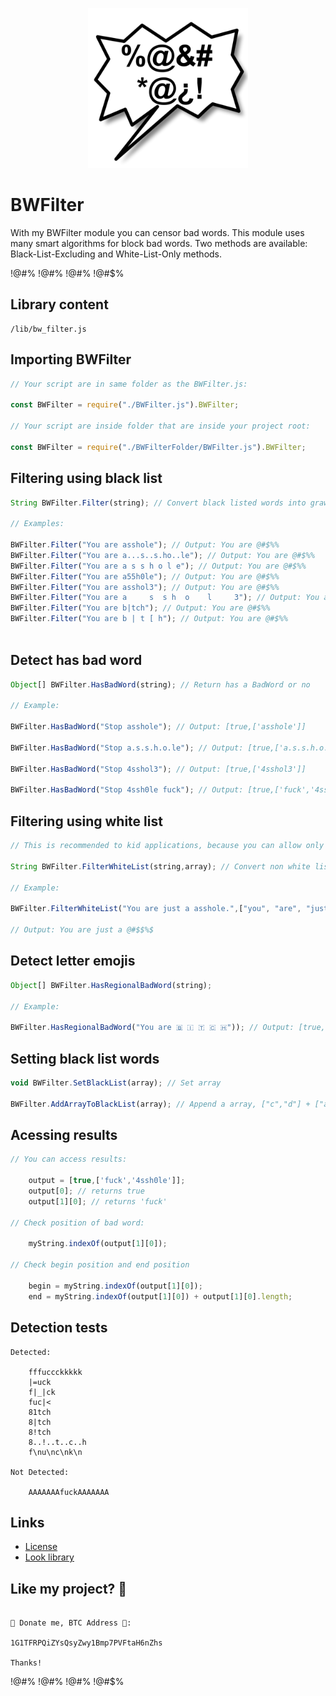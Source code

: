 <p align="center">
<a href="https://github.com/firedragon9511/BWFilter"><img width="256px" height="256px" alt="https://github.com/firedragon9511/BWFilter" src="./img/icon.png"></a>
</p>


# BWFilter

With my BWFilter module you can censor bad words. This module uses many smart algorithms for block bad words. Two methods are available: Black-List-Excluding and White-List-Only methods.

!@#$% !@#$% !@#$% !@#$% !@#$% !@#$% !@#$%

## Library content
```
/lib/bw_filter.js
```

## Importing BWFilter
```javascript 
// Your script are in same folder as the BWFilter.js:

const BWFilter = require("./BWFilter.js").BWFilter;

// Your script are inside folder that are inside your project root:

const BWFilter = require("./BWFilterFolder/BWFilter.js").BWFilter;
```

## Filtering using black list
```javascript 
String BWFilter.Filter(string); // Convert black listed words into grawlix

// Examples:

BWFilter.Filter("You are asshole"); // Output: You are @#$%%
BWFilter.Filter("You are a...s..s.ho..le"); // Output: You are @#$%%
BWFilter.Filter("You are a s s h o l e"); // Output: You are @#$%%
BWFilter.Filter("You are a55h0le"); // Output: You are @#$%%
BWFilter.Filter("You are asshol3"); // Output: You are @#$%%
BWFilter.Filter("You are a     s  s h  o    l     3"); // Output: You are @#$%%
BWFilter.Filter("You are b|tch"); // Output: You are @#$%%
BWFilter.Filter("You are b | t [ h"); // Output: You are @#$%%



```


## Detect has bad word
```javascript 
Object[] BWFilter.HasBadWord(string); // Return has a BadWord or no

// Example:

BWFilter.HasBadWord("Stop asshole"); // Output: [true,['asshole']]

BWFilter.HasBadWord("Stop a.s.s.h.o.le"); // Output: [true,['a.s.s.h.o.le']]

BWFilter.HasBadWord("Stop 4sshol3"); // Output: [true,['4sshol3']]

BWFilter.HasBadWord("Stop 4ssh0le fuck"); // Output: [true,['fuck','4ssh0le']]
```


## Filtering using white list
```javascript 
// This is recommended to kid applications, because you can allow only basic words for basic talking

String BWFilter.FilterWhiteList(string,array); // Convert non white listed words into grawlix

// Example:

BWFilter.FilterWhiteList("You are just a asshole.",["you", "are", "just", "a"]);

// Output: You are just a @#$$%$
```

## Detect letter emojis
```javascript
Object[] BWFilter.HasRegionalBadWord(string);

// Example:

BWFilter.HasRegionalBadWord("You are 🇧 🇮 🇹 🇨 🇭")); // Output: [true, ['b\x00i\x00t\x00c\x00h']]
```

## Setting black list words
```javascript 
void BWFilter.SetBlackList(array); // Set array

BWFilter.AddArrayToBlackList(array); // Append a array, ["c","d"] + ["a", "b"] = ["a","b","c","d"]
```


## Acessing results
```javascript
// You can access results:

    output = [true,['fuck','4ssh0le']];
    output[0]; // returns true
    output[1][0]; // returns 'fuck'

// Check position of bad word:

    myString.indexOf(output[1][0]);
      
// Check begin position and end position

    begin = myString.indexOf(output[1][0]);
    end = myString.indexOf(output[1][0]) + output[1][0].length;

```

## Detection tests
```
Detected:

    fffuccckkkkk 
    |=uck 
    f|_|ck 
    fuc|<
    81tch
    8|tch
    8!tch
    8..!..t..c..h
    f\nu\nc\nk\n

Not Detected:

    AAAAAAAfuckAAAAAAA

```


## Links

- [License][1]
- [Look library][2]

[1]: https://github.com/firedragon9511/BWFilter/blob/main/LICENSE.md
[2]: https://github.com/firedragon9511/BWFilter/blob/main/lib/bw_filter.js



## Like my project? 🍻
```

🍺 Donate me, BTC Address 🍺:

1G1TFRPQiZYsQsyZwy1Bmp7PVFtaH6nZhs

Thanks! 
```

!@#$% !@#$% !@#$% !@#$% !@#$% !@#$% !@#$%
